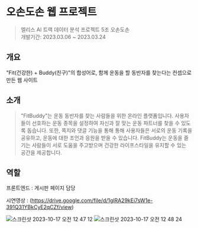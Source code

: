 # 오손도손 웹 프로젝트
>엘리스 AI 트랙 데이터 분석 프로젝트 5조 오손도손<br>
개발기간: 2023.03.06 ~ 2023.03.24

## 개요
"Fit(건강한) + Buddy(친구)"의 합성어로, 함께 운동을 할 동반자를 찾는다는 컨셉으로 만든 웹 사이트

## 소개
>"FitBuddy"는 운동 동반자를 찾는 사람들을 위한 온라인 플랫폼입니다. 사용자들이 선호하는 운동 종목을 설정하여 자신과 잘 맞는 운동 파트너를 찾을 수 있도록 돕습니다. 또한, 쪽지와 댓글 기능을 통해 통해 사용자들은 서로의 운동 기록을 공유하고, 운동에 대한 조언과 응원을 받을 수 있습니다. FitBuddy는 운동을 즐기는 사람들이 서로 도움을 주고받으며 건강한 라이프스타일을 유지할 수 있는 공간을 제공합니다.

## 역할
프론트엔드 : 게시판 페이지 담당

시연영상 : (https://drive.google.com/file/d/1glRA29kEi7sW1e-391Q31YBkCyE2qCZf/view)

![스크린샷 2023-10-17 오전 12 47 12](https://github.com/thatslifebro/Elice_Web_project1/assets/75624064/9f3e3ba7-6157-4b67-987a-ed6e9bf94767)
![스크린샷 2023-10-17 오전 12 48 24](https://github.com/thatslifebro/Elice_Web_project1/assets/75624064/297e2046-d428-43c8-b909-47823c52f60b)
